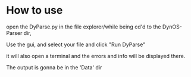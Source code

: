 # How to use

open the DyParse.py in the file explorer/while being cd'd to the DynOS-Parser dir,

Use the gui, and select your file and click "Run DyParse"

it will also open a terminal and the errors and info will be displayed there.

The output is gonna be in the 'Data' dir
